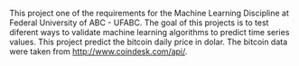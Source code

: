 This project one of the requirements for the Machine Learning Discipline at Federal University of ABC - UFABC.
The goal of this projects is to test diferent ways to validate machine learning algorithms to predict time series values.
This project predict the bitcoin daily price in dolar.
The bitcoin data were taken from http://www.coindesk.com/api/.
